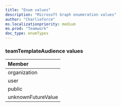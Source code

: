 ```yaml
---
title: "Enum values"
description: "Microsoft Graph enumeration values"
author: "Charlieforce"
ms.localizationpriority: medium
ms.prod: "Teamwork"
doc_type: enumTypes
---
```


### teamTemplateAudience values 



|Member|
|:---|
|organization|
|user|
|public|
|unknownFutureValue|

